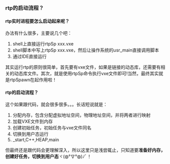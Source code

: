 ### rtp的启动流程？

#### rtp实时进程要怎么启动起来呢？

办法有什么很多，主要说几个吧：

1. shell上直接运行rtpSp  xxx.vxe
2. shell脚本中写上rtpSp  xxx.vxe，然后让操作系统的usr_main直接调用脚本
3. 通过IDE直接运行

其实运行rtp的原则很简单，首先要有vxe文件，如果是链接的动态库，还需要有相关的动态库文件。其次，就是使用rtpSp命令执行vxe文件即可!当然，最终其实就是rtpSpawn在起作用啦！

#### rtp的启动流程？

这个如果跟代码，就会很多很多。。。长话短说就是：

1. 分配内存，包含分配虚拟地址空间，物理地址空间，并将两者进行映射
2. 加载VXE文件到内存
3. 创建初始任务，初始任务与vxe文件同名
4. 切换到用户态运行
5. _start,C++,HEAP,main

但最终还是跟代码会更理解深入，所以这里只是浅尝辄止，只知道要**准备好内存，创建好任务，切换到用户态**ヾ(◍°∇°◍)ﾉﾞ！





